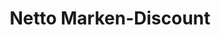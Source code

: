---
title: "Netto Marken-Discount"
url: /suedheide/netto-marken-discount-lotharstrasse/
shop: Supermarkt
---
